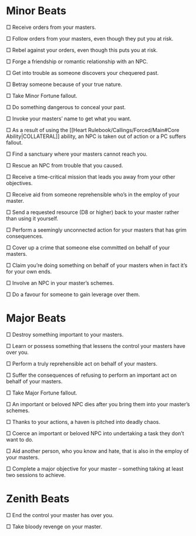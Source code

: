 # Minor Beats 
□ Receive orders from your masters.

□ Follow orders from your masters, even though they put you at risk.

□ Rebel against your orders, even though this puts you at risk.

□ Forge a friendship or romantic relationship with an NPC.

□ Get into trouble as someone discovers your chequered past.

□ Betray someone because of your true nature.

□ Take Minor Fortune fallout.

□ Do something dangerous to conceal your past.

□ Invoke your masters’ name to get what you want.

□ As a result of using the [[Heart Rulebook/Callings/Forced/Main#Core Ability|COLLATERAL]] ability, an NPC is taken out of action or a PC suffers fallout.

□ Find a sanctuary where your masters cannot reach you.

□ Rescue an NPC from trouble that you caused.

□ Receive a time-critical mission that leads you away from your other objectives.

□ Receive aid from someone reprehensible who’s in the employ of your master.

□ Send a requested resource (D8 or higher) back to your master rather than using it yourself.

□ Perform a seemingly unconnected action for your masters that has grim consequences.

□ Cover up a crime that someone else committed on behalf of your masters.

□ Claim you’re doing something on behalf of your masters when in fact it’s for your own ends.

□ Involve an NPC in your master’s schemes.

□ Do a favour for someone to gain leverage over them.

# Major Beats 
□ Destroy something important to your masters.

□ Learn or possess something that lessens the control your masters have over you.

□ Perform a truly reprehensible act on behalf of your masters.

□ Suffer the consequences of refusing to perform an important act on behalf of your masters.

□ Take Major Fortune fallout.

□ An important or beloved NPC dies after you bring them into your master’s schemes.

□ Thanks to your actions, a haven is pitched into deadly chaos.

□ Coerce an important or beloved NPC into undertaking a task they don’t want to do.

□ Aid another person, who you know and hate, that is also in the employ of your masters.

□ Complete a major objective for your master – something taking at least two sessions to achieve.

# Zenith Beats 
□ End the control your master has over you.

□ Take bloody revenge on your master.